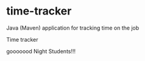 # time-tracker
Java (Maven) application for tracking time on the job

Time tracker

gooooood Night Students!!!
